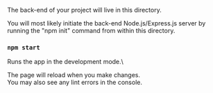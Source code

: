The back-end of your project will live in this directory.

You will most likely initiate the back-end Node.js/Express.js server by running the "npm init" command from within this directory.

### `npm start`

Runs the app in the development mode.\

The page will reload when you make changes.\
You may also see any lint errors in the console.
